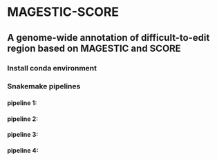 # MAGESTIC-SCORE
## A genome-wide annotation of difficult-to-edit region based on MAGESTIC and SCORE

### Install conda environment

### Snakemake pipelines
#### pipeline 1: 
#### pipeline 2:
#### pipeline 3:
#### pipeline 4:

